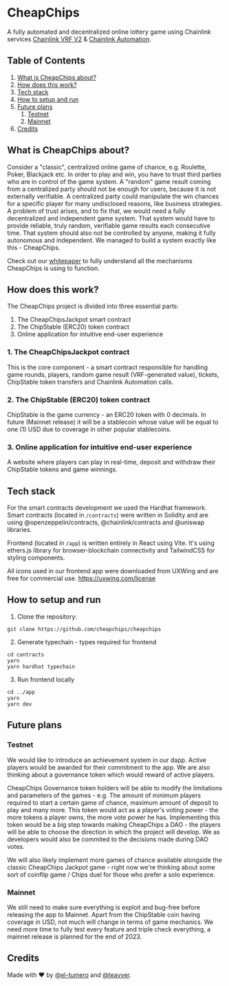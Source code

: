 # **CheapChips**
A fully automated and decentralized online lottery game using Chainlink services [Chainlink VRF V2](https://docs.chain.link/vrf/v2/introduction) & [Chainlink Automation](https://automation.chain.link/).

<!-- Demo link: -->
<!-- You can give this a try. -->

## Table of Contents
1. [What is CheapChips about?](#about)
2. [How does this work?](#work)
3.  [Tech stack](#stack)
4. [How to setup and run](#setup)
5. [Future plans](#plans)
    1. [Testnet](#testnet)
    2. [Mainnet](#mainnet)
6. [Credits](#credits)

<a id="about"></a>
## What is CheapChips about? 

Consider a "classic", centralized online game of chance, e.g. Roulette, Poker, Blackjack etc. In order to play and win, you have to trust third parties who are in control of the game system. A "random" game result coming from a centralized party should not be enough for users, because it is not externally verifiable. A centralized party could manipulate the win chances for a specific player for many undisclosed reasons, like business strategies. A problem of trust arises, and to fix that, we would need a fully decentralized and independent game system. That system would have to provide reliable, truly random, verifiable game results each consecutive time. That system should also not be controlled by anyone, making it fully autonomous and independent. We managed to build a system exactly like this - CheapChips.

Check out our [whitepaper]() to fully understand all the mechanisms CheapChips is using to function.

<a id="work"></a>
## How does this work?

The CheapChips project is divided into three essential parts:
1. The CheapChipsJackpot smart contract
2. The ChipStable (ERC20) token contract
3. Online application for intuitive end-user experience

### 1. The CheapChipsJackpot contract

This is the core component - a smart contract responsible for handling game rounds, players, random game result (VRF-generated value), tickets, ChipStable token transfers and Chainlink Automation calls.

### 2. The ChipStable (ERC20) token contract

ChipStable is the game currency - an ERC20 token with 0 decimals. In future (Mainnet release) it will be a stablecoin whose value will be equal to one (1) USD due to coverage in other popular stablecoins. 

### 3. Online application for intuitive end-user experience

A website where players can play in real-time, deposit and withdraw their ChipStable tokens and game winnings.

<a id="stack"></a>
## Tech stack
For the smart contracts development we used the Hardhat framework.
Smart contracts (located in `/contracts`) were written in Solidity and are using @openzeppelin/contracts, @chainlink/contracts and @uniswap libraries.

Frontend (located in `/app`) is written entirely in React using Vite. It's using ethers.js library for browser-blockchain connectivity and TailwindCSS for styling components.

All icons used in our frontend app were downloaded from UXWing and are free for commercial use. https://uxwing.com/license

<a id="setup"></a>
## How to setup and run

1. Clone the repository:
```
git clone https://github.com/cheapchips/cheapchips
```

2. Generate typechain - types required for frontend
```
cd contracts
yarn
yarn hardhat typechain
```

3. Run frontend locally
```
cd ../app
yarn
yarn dev
```

<a id="plans"></a>
## Future plans

<a id="testnet"></a>
### Testnet

We would like to introduce an achievement system in our dapp. Active players would be awarded for their commitment to the app.
We are also thinking about a governance token which would reward of active players.

CheapChips Governance token holders will be able to modify the limitations and parameters of the games - e.g. The amount of minimum players required to start a certain game of chance, maximum amount of deposit to play and many more.
This token would act as a player's voting power - the more tokens a player owns, the more vote power he has. Implementing this token would be a big step towards making CheapChips a DAO - the players will be able to choose the direction in which the project will develop. We as developers would also be commited to the decisions made during DAO votes. 

We will also likely implement more games of chance available alongside the classic CheapChips Jackpot game - right now we're thinking about some sort of coinflip game / Chips duel for those who prefer a solo experience.

<a id="mainnet"></a>
### Mainnet

We still need to make sure everything is exploit and bug-free before releasing the app to Mainnet. Apart from the ChipStable coin having coverage in USD, not much will change in terms of game mechanics.
We need more time to fully test every feature and triple check everything, a mainnet release is planned for the end of 2023.

<a id="credits"></a>
## Credits
Made with ❤️ by [@el-tumero](https://github.com/el-tumero) and [@teavver](https://github.com/teavver).